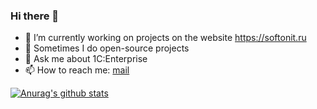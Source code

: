 ### Hi there 👋

- 🔭 I’m currently working on projects on the website https://softonit.ru
- 🌱 Sometimes I do open-source projects
- 💬 Ask me about 1C:Enterprise
- 📫 How to reach me: [mail](mailto:support@softonit.ru)

[![Anurag's github stats](https://github-readme-stats.vercel.app/api?username=Diversus23&count_private=true&show_icons=true)](https://github.com/Diversus23)
